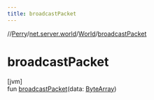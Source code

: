 ```yaml
---
title: broadcastPacket
---
```

//[Perry](../../../index.html)/[net.server.world](../index.html)/[World](index.html)/[broadcastPacket](broadcast-packet.html)



# broadcastPacket



[jvm]\
fun [broadcastPacket](broadcast-packet.html)(data: [ByteArray](https://kotlinlang.org/api/latest/jvm/stdlib/kotlin/-byte-array/index.html))





